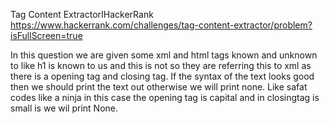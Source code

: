Tag Content ExtractorIHackerRank
https://www.hackerrank.com/challenges/tag-content-extractor/problem?isFullScreen=true

In this question we are given some xml and
html tags known and unknown to like h1 is known to us and this <Amee> is not 
so they are referring this to xml as there is a opening tag and closing tag.
If the syntax of the text looks good then we should print the text out otherwise we will print none.
Like <Amee>safat codes like a ninja</amee> in this case the opening tag <Amee> is capital and in closingtag </amee> is small is we wil print None.
